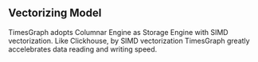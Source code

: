 ## Vectorizing Model

TimesGraph adopts Columnar Engine as Storage Engine with SIMD vectorization. Like Clickhouse, by SIMD vectorization TimesGraph greatly accelebrates data reading and writing speed. 
